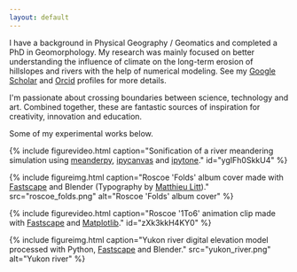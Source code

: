 ```yaml
---
layout: default
---
```


I have a background in Physical Geography / Geomatics and completed a PhD in
Geomorphology. My research was mainly focused on better understanding the
influence of climate on the long-term erosion of hillslopes and rivers with the
help of numerical modeling. See my [Google
Scholar](https://scholar.google.de/citations?user=2cKCdMYAAAAJ&hl=en) and
[Orcid](https://orcid.org/0009-0001-4011-3574) profiles for more details.

I'm passionate about crossing boundaries between science, technology and art.
Combined together, these are fantastic sources of inspiration for creativity,
innovation and education.

Some of my experimental works below.

{% include figurevideo.html caption="Sonification of a river meandering simulation using
[meanderpy](https://github.com/zsylvester/meanderpy),
[ipycanvas](https://github.com/jupyter-widgets-contrib/ipycanvas) and
[ipytone](https://github.com/geigr/ipytone)." id="ygIFh0SkkU4" %}

{% include figureimg.html caption="Roscoe 'Folds' album cover made with
[Fastscape](https://github.com/fastscape-lem) and Blender (Typography by
[Matthieu Litt](https://matthieulitt.com/))." src="roscoe_folds.png" alt="Roscoe
'Folds' album cover" %}

{% include figurevideo.html caption="Roscoe '1To6' animation clip made with
[Fastscape](https://github.com/fastscape-lem) and
[Matplotlib](https://matplotlib.org/)." id="zXk3kkH4KY0" %}

{% include figureimg.html caption="Yukon river digital elevation model
processed with Python, [Fastscape](https://github.com/fastscape-lem) and
Blender." src="yukon_river.png" alt="Yukon river" %}
